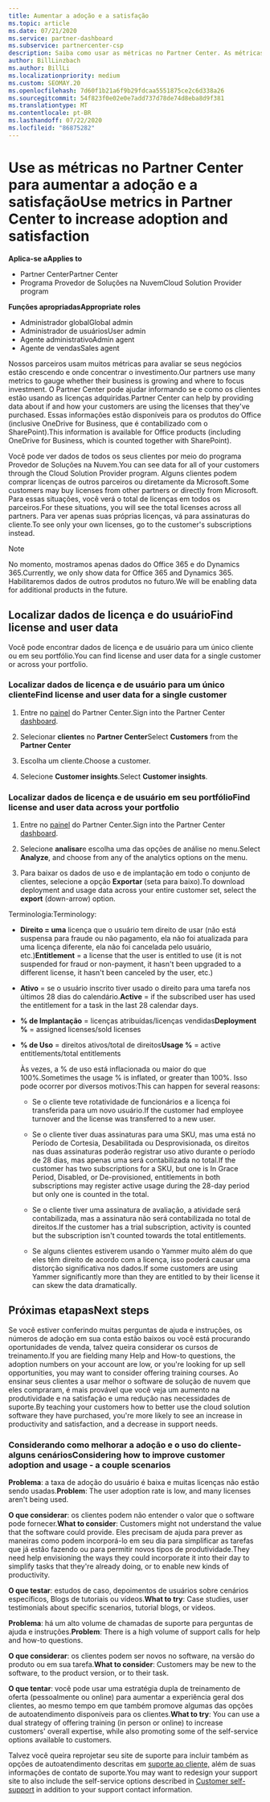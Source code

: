 ```yaml
---
title: Aumentar a adoção e a satisfação
ms.topic: article
ms.date: 07/21/2020
ms.service: partner-dashboard
ms.subservice: partnercenter-csp
description: Saiba como usar as métricas no Partner Center. As métricas podem mostrar se sua empresa está crescendo, como os clientes usam suas licenças e onde concentrar o investimento.
author: BillLinzbach
ms.author: BillLi
ms.localizationpriority: medium
ms.custom: SEOMAY.20
ms.openlocfilehash: 7d60f1b21a6f9b29fdcaa5551875ce2c6d338a26
ms.sourcegitcommit: 54f823f0e02e0e7add737d78de74d8eba8d9f381
ms.translationtype: MT
ms.contentlocale: pt-BR
ms.lasthandoff: 07/22/2020
ms.locfileid: "86875282"
---
```

# <a name="use-metrics-in-partner-center-to-increase-adoption-and-satisfaction"></a><span data-ttu-id="684b8-104">Use as métricas no Partner Center para aumentar a adoção e a satisfação</span><span class="sxs-lookup"><span data-stu-id="684b8-104">Use metrics in Partner Center to increase adoption and satisfaction</span></span>

<span data-ttu-id="684b8-105">**Aplica-se a**</span><span class="sxs-lookup"><span data-stu-id="684b8-105">**Applies to**</span></span>

- <span data-ttu-id="684b8-106">Partner Center</span><span class="sxs-lookup"><span data-stu-id="684b8-106">Partner Center</span></span>
- <span data-ttu-id="684b8-107">Programa Provedor de Soluções na Nuvem</span><span class="sxs-lookup"><span data-stu-id="684b8-107">Cloud Solution Provider program</span></span>

<span data-ttu-id="684b8-108">**Funções apropriadas**</span><span class="sxs-lookup"><span data-stu-id="684b8-108">**Appropriate roles**</span></span>

- <span data-ttu-id="684b8-109">Administrador global</span><span class="sxs-lookup"><span data-stu-id="684b8-109">Global admin</span></span>
- <span data-ttu-id="684b8-110">Administrador de usuários</span><span class="sxs-lookup"><span data-stu-id="684b8-110">User admin</span></span>
- <span data-ttu-id="684b8-111">Agente administrativo</span><span class="sxs-lookup"><span data-stu-id="684b8-111">Admin agent</span></span>
- <span data-ttu-id="684b8-112">Agente de vendas</span><span class="sxs-lookup"><span data-stu-id="684b8-112">Sales agent</span></span>

<span data-ttu-id="684b8-113">Nossos parceiros usam muitos métricas para avaliar se seus negócios estão crescendo e onde concentrar o investimento.</span><span class="sxs-lookup"><span data-stu-id="684b8-113">Our partners use many metrics to gauge whether their business is growing and where to focus investment.</span></span> <span data-ttu-id="684b8-114">O Partner Center pode ajudar informando se e como os clientes estão usando as licenças adquiridas.</span><span class="sxs-lookup"><span data-stu-id="684b8-114">Partner Center can help by providing data about if and how your customers are using the licenses that they've purchased.</span></span> <span data-ttu-id="684b8-115">Essas informações estão disponíveis para os produtos do Office (inclusive OneDrive for Business, que é contabilizado com o SharePoint).</span><span class="sxs-lookup"><span data-stu-id="684b8-115">This information is available for Office products (including OneDrive for Business, which is counted together with SharePoint).</span></span>

<span data-ttu-id="684b8-116">Você pode ver dados de todos os seus clientes por meio do programa Provedor de Soluções na Nuvem.</span><span class="sxs-lookup"><span data-stu-id="684b8-116">You can see data for all of your customers through the Cloud Solution Provider program.</span></span> <span data-ttu-id="684b8-117">Alguns clientes podem comprar licenças de outros parceiros ou diretamente da Microsoft.</span><span class="sxs-lookup"><span data-stu-id="684b8-117">Some customers may buy licenses from other partners or directly from Microsoft.</span></span> <span data-ttu-id="684b8-118">Para essas situações, você verá o total de licenças em todos os parceiros.</span><span class="sxs-lookup"><span data-stu-id="684b8-118">For these situations, you will see the total licenses across all partners.</span></span> <span data-ttu-id="684b8-119">Para ver apenas suas próprias licenças, vá para assinaturas do cliente.</span><span class="sxs-lookup"><span data-stu-id="684b8-119">To see only your own licenses, go to the customer's subscriptions instead.</span></span>

> [!NOTE]  
> <span data-ttu-id="684b8-120">No momento, mostramos apenas dados do Office 365 e do Dynamics 365.</span><span class="sxs-lookup"><span data-stu-id="684b8-120">Currently, we only show data for Office 365 and Dynamics 365.</span></span> <span data-ttu-id="684b8-121">Habilitaremos dados de outros produtos no futuro.</span><span class="sxs-lookup"><span data-stu-id="684b8-121">We will be enabling data for additional products in the future.</span></span>

## <a name="find-license-and-user-data"></a><span data-ttu-id="684b8-122">Localizar dados de licença e do usuário</span><span class="sxs-lookup"><span data-stu-id="684b8-122">Find license and user data</span></span>

<span data-ttu-id="684b8-123">Você pode encontrar dados de licença e de usuário para um único cliente ou em seu portfólio.</span><span class="sxs-lookup"><span data-stu-id="684b8-123">You can find license and user data for a single customer or across your portfolio.</span></span>

### <a name="find-license-and-user-data-for-a-single-customer"></a><span data-ttu-id="684b8-124">Localizar dados de licença e de usuário para um único cliente</span><span class="sxs-lookup"><span data-stu-id="684b8-124">Find license and user data for a single customer</span></span>

1. <span data-ttu-id="684b8-125">Entre no [painel](https://partner.microsoft.com/dashboard) do Partner Center.</span><span class="sxs-lookup"><span data-stu-id="684b8-125">Sign into the Partner Center [dashboard](https://partner.microsoft.com/dashboard).</span></span>

2. <span data-ttu-id="684b8-126">Selecionar **clientes** no **Partner Center**</span><span class="sxs-lookup"><span data-stu-id="684b8-126">Select **Customers** from the **Partner Center**</span></span>

3. <span data-ttu-id="684b8-127">Escolha um cliente.</span><span class="sxs-lookup"><span data-stu-id="684b8-127">Choose a customer.</span></span>

4. <span data-ttu-id="684b8-128">Selecione **Customer insights**.</span><span class="sxs-lookup"><span data-stu-id="684b8-128">Select **Customer insights**.</span></span>

### <a name="find-license-and-user-data-across-your-portfolio"></a><span data-ttu-id="684b8-129">Localizar dados de licença e de usuário em seu portfólio</span><span class="sxs-lookup"><span data-stu-id="684b8-129">Find license and user data across your portfolio</span></span>

1. <span data-ttu-id="684b8-130">Entre no [painel](https://partner.microsoft.com/dashboard) do Partner Center.</span><span class="sxs-lookup"><span data-stu-id="684b8-130">Sign into the Partner Center [dashboard](https://partner.microsoft.com/dashboard).</span></span>

2. <span data-ttu-id="684b8-131">Selecione **analisar**e escolha uma das opções de análise no menu.</span><span class="sxs-lookup"><span data-stu-id="684b8-131">Select **Analyze**, and choose from any of the analytics options on the menu.</span></span>

3. <span data-ttu-id="684b8-132">Para baixar os dados de uso e de implantação em todo o conjunto de clientes, selecione a opção **Exportar** (seta para baixo).</span><span class="sxs-lookup"><span data-stu-id="684b8-132">To download deployment and usage data across your entire customer set, select the **export** (down-arrow) option.</span></span>

<span data-ttu-id="684b8-133">Terminologia:</span><span class="sxs-lookup"><span data-stu-id="684b8-133">Terminology:</span></span>

- <span data-ttu-id="684b8-134">**Direito = uma** licença que o usuário tem direito de usar (não está suspensa para fraude ou não pagamento, ela não foi atualizada para uma licença diferente, ela não foi cancelada pelo usuário, etc.)</span><span class="sxs-lookup"><span data-stu-id="684b8-134">**Entitlement** = a license that the user is entitled to use (it is not suspended for fraud or non-payment, it hasn't been upgraded to a different license, it hasn't been canceled by the user, etc.)</span></span>

- <span data-ttu-id="684b8-135">**Ativo** = se o usuário inscrito tiver usado o direito para uma tarefa nos últimos 28 dias do calendário.</span><span class="sxs-lookup"><span data-stu-id="684b8-135">**Active** = if the subscribed user has used the entitlement for a task in the last 28 calendar days.</span></span>

- <span data-ttu-id="684b8-136">**% de Implantação** = licenças atribuídas/licenças vendidas</span><span class="sxs-lookup"><span data-stu-id="684b8-136">**Deployment %** = assigned licenses/sold licenses</span></span>

- <span data-ttu-id="684b8-137">**% de Uso** = direitos ativos/total de direitos</span><span class="sxs-lookup"><span data-stu-id="684b8-137">**Usage %** = active entitlements/total entitlements</span></span>

   <span data-ttu-id="684b8-138">Às vezes, a % de uso está inflacionada ou maior do que 100%.</span><span class="sxs-lookup"><span data-stu-id="684b8-138">Sometimes the usage % is inflated, or greater than 100%.</span></span> <span data-ttu-id="684b8-139">Isso pode ocorrer por diversos motivos:</span><span class="sxs-lookup"><span data-stu-id="684b8-139">This can happen for several reasons:</span></span>

  - <span data-ttu-id="684b8-140">Se o cliente teve rotatividade de funcionários e a licença foi transferida para um novo usuário.</span><span class="sxs-lookup"><span data-stu-id="684b8-140">If the customer had employee turnover and the license was transferred to a new user.</span></span>

  - <span data-ttu-id="684b8-141">Se o cliente tiver duas assinaturas para uma SKU, mas uma está no Período de Cortesia, Desabilitada ou Desprovisionada, os direitos nas duas assinaturas poderão registrar uso ativo durante o período de 28 dias, mas apenas uma será contabilizada no total.</span><span class="sxs-lookup"><span data-stu-id="684b8-141">If the customer has two subscriptions for a SKU, but one is In Grace Period, Disabled, or De-provisioned, entitlements in both subscriptions may register active usage during the 28-day period but only one is counted in the total.</span></span>

  - <span data-ttu-id="684b8-142">Se o cliente tiver uma assinatura de avaliação, a atividade será contabilizada, mas a assinatura não será contabilizada no total de direitos.</span><span class="sxs-lookup"><span data-stu-id="684b8-142">If the customer has a trial subscription, activity is counted but the subscription isn't counted towards the total entitlements.</span></span>

  - <span data-ttu-id="684b8-143">Se alguns clientes estiverem usando o Yammer muito além do que eles têm direito de acordo com a licença, isso poderá causar uma distorção significativa nos dados.</span><span class="sxs-lookup"><span data-stu-id="684b8-143">If some customers are using Yammer significantly more than they are entitled to by their license it can skew the data dramatically.</span></span>

## <a name="next-steps"></a><span data-ttu-id="684b8-144">Próximas etapas</span><span class="sxs-lookup"><span data-stu-id="684b8-144">Next steps</span></span>

<span data-ttu-id="684b8-145">Se você estiver conferindo muitas perguntas de ajuda e instruções, os números de adoção em sua conta estão baixos ou você está procurando oportunidades de venda, talvez queira considerar os cursos de treinamento.</span><span class="sxs-lookup"><span data-stu-id="684b8-145">If you are fielding many Help and How-to questions, the adoption numbers on your account are low, or you're looking for up sell opportunities, you may want to consider offering training courses.</span></span> <span data-ttu-id="684b8-146">Ao ensinar seus clientes a usar melhor o software de solução de nuvem que eles compraram, é mais provável que você veja um aumento na produtividade e na satisfação e uma redução nas necessidades de suporte.</span><span class="sxs-lookup"><span data-stu-id="684b8-146">By teaching your customers how to better use the cloud solution software they have purchased, you're more likely to see an increase in productivity and satisfaction, and a decrease in support needs.</span></span>

### <a name="considering-how-to-improve-customer-adoption-and-usage---a-couple-scenarios"></a><span data-ttu-id="684b8-147">Considerando como melhorar a adoção e o uso do cliente-alguns cenários</span><span class="sxs-lookup"><span data-stu-id="684b8-147">Considering how to improve customer adoption and usage - a couple scenarios</span></span>

<span data-ttu-id="684b8-148">**Problema**: a taxa de adoção do usuário é baixa e muitas licenças não estão sendo usadas.</span><span class="sxs-lookup"><span data-stu-id="684b8-148">**Problem**: The user adoption rate is low, and many licenses aren't being used.</span></span>

<span data-ttu-id="684b8-149">**O que considerar**: os clientes podem não entender o valor que o software pode fornecer.</span><span class="sxs-lookup"><span data-stu-id="684b8-149">**What to consider**: Customers might not understand the value that the software could provide.</span></span> <span data-ttu-id="684b8-150">Eles precisam de ajuda para prever as maneiras como podem incorporá-lo em seu dia para simplificar as tarefas que já estão fazendo ou para permitir novos tipos de produtividade.</span><span class="sxs-lookup"><span data-stu-id="684b8-150">They need help envisioning the ways they could incorporate it into their day to simplify tasks that they're already doing, or to enable new kinds of productivity.</span></span>

<span data-ttu-id="684b8-151">**O que testar**: estudos de caso, depoimentos de usuários sobre cenários específicos, Blogs de tutoriais ou vídeos.</span><span class="sxs-lookup"><span data-stu-id="684b8-151">**What to try**: Case studies, user testimonials about specific scenarios, tutorial blogs, or videos.</span></span>

<span data-ttu-id="684b8-152">**Problema**: há um alto volume de chamadas de suporte para perguntas de ajuda e instruções.</span><span class="sxs-lookup"><span data-stu-id="684b8-152">**Problem**: There is a high volume of support calls for help and how-to questions.</span></span>

<span data-ttu-id="684b8-153">**O que considerar**: os clientes podem ser novos no software, na versão do produto ou em sua tarefa.</span><span class="sxs-lookup"><span data-stu-id="684b8-153">**What to consider**: Customers may be new to the software, to the product version, or to their task.</span></span>

<span data-ttu-id="684b8-154">**O que tentar**: você pode usar uma estratégia dupla de treinamento de oferta (pessoalmente ou online) para aumentar a experiência geral dos clientes, ao mesmo tempo em que também promove algumas das opções de autoatendimento disponíveis para os clientes.</span><span class="sxs-lookup"><span data-stu-id="684b8-154">**What to try**: You can use a dual strategy of offering training (in person or online) to increase customers' overall expertise, while also promoting some of the self-service options available to customers.</span></span>

<span data-ttu-id="684b8-155">Talvez você queira reprojetar seu site de suporte para incluir também as opções de autoatendimento descritas em [suporte ao cliente,](customer-self-support.md) além de suas informações de contato de suporte.</span><span class="sxs-lookup"><span data-stu-id="684b8-155">You may want to redesign your support site to also include the self-service options described in [Customer self-support](customer-self-support.md) in addition to your support contact information.</span></span>


